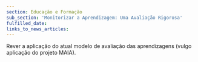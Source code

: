```yaml
---
section: Educação e Formação
sub_section: 'Monitorizar a Aprendizagem: Uma Avaliação Rigorosa'
fulfilled_date:
links_to_news_articles:
---
```


Rever a aplicação do atual modelo de avaliação das aprendizagens (vulgo aplicação do projeto MAIA).